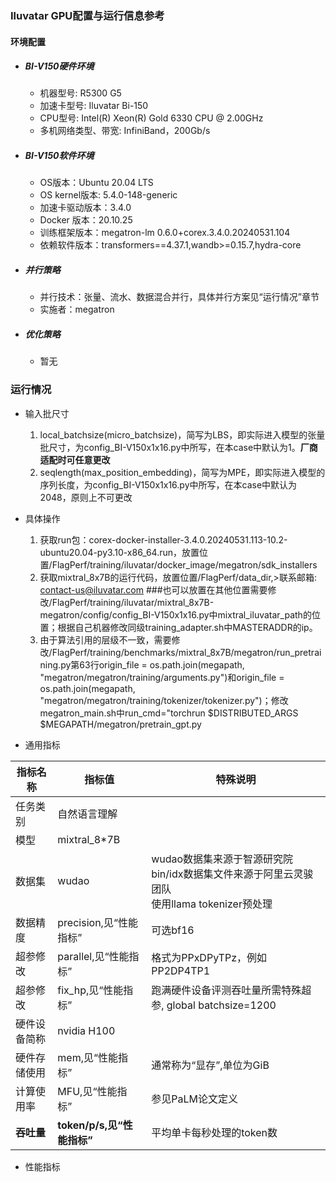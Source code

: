 ### Iluvatar GPU配置与运行信息参考
#### 环境配置
- ##### BI-V150硬件环境
    - 机器型号: R5300 G5 
    - 加速卡型号: Iluvatar Bi-150
    - CPU型号: Intel(R) Xeon(R) Gold 6330 CPU @ 2.00GHz
    - 多机网络类型、带宽: InfiniBand，200Gb/s

- ##### BI-V150软件环境
   - OS版本：Ubuntu 20.04 LTS
   - OS kernel版本: 5.4.0-148-generic   
   - 加速卡驱动版本：3.4.0
   - Docker 版本：20.10.25
   - 训练框架版本：megatron-lm 0.6.0+corex.3.4.0.20240531.104
   - 依赖软件版本：transformers==4.37.1,wandb>=0.15.7,hydra-core 


- ##### 并行策略

   - 并行技术：张量、流水、数据混合并行，具体并行方案见“运行情况”章节
   - 实施者：megatron

- ##### 优化策略

   - 暂无

### 运行情况

* 输入批尺寸
  1. local_batchsize(micro_batchsize)，简写为LBS，即实际进入模型的张量批尺寸，为config_BI-V150x1x16.py中所写，在本case中默认为1。**厂商适配时可任意更改**
  2. seqlength(max_position_embedding)，简写为MPE，即实际进入模型的序列长度，为config_BI-V150x1x16.py中所写，在本case中默认为2048，原则上不可更改
* 具体操作
  1. 获取run包：corex-docker-installer-3.4.0.20240531.113-10.2-ubuntu20.04-py3.10-x86_64.run，放置位置/FlagPerf/training/iluvatar/docker_image/megatron/sdk_installers
  2. 获取mixtral_8x7B的运行代码，放置位置/FlagPerf/data_dir,>联系邮箱: contact-us@iluvatar.com  ###也可以放置在其他位置需要修改/FlagPerf/training/iluvatar/mixtral_8x7B-megatron/config/config_BI-V150x1x16.py中mixtral_iluvatar_path的位置；根据自己机器修改同级training_adapter.sh中MASTERADDR的ip。
  3. 由于算法引用的层级不一致，需要修改/FlagPerf/training/benchmarks/mixtral_8x7B/megatron/run_pretraining.py第63行origin_file = os.path.join(megapath, "megatron/megatron/training/arguments.py")和origin_file = os.path.join(megapath, "megatron/megatron/training/tokenizer/tokenizer.py")；修改megatron_main.sh中run_cmd="torchrun $DISTRIBUTED_ARGS $MEGAPATH/megatron/pretrain_gpt.py 


* 通用指标

| 指标名称    | 指标值                   | 特殊说明                                     |
| ------- | --------------------- | ---------------------------------------- |
| 任务类别    | 自然语言理解                |                                          |
| 模型      | mixtral_8*7B             |                                          |
| 数据集     | wudao                 | wudao数据集来源于智源研究院<br>bin/idx数据集文件来源于阿里云灵骏团队<br>使用llama tokenizer预处理 |
| 数据精度    | precision,见“性能指标”     | 可选bf16                     |
| 超参修改    | parallel,见“性能指标”      | 格式为PPxDPyTPz，例如PP2DP4TP1                 |
| 超参修改    | fix_hp,见“性能指标”        | 跑满硬件设备评测吞吐量所需特殊超参, global batchsize=1200                        |
| 硬件设备简称  | nvidia H100           |                                          |
| 硬件存储使用  | mem,见“性能指标”           | 通常称为“显存”,单位为GiB                          |
| 计算使用率   | MFU,见“性能指标”           | 参见PaLM论文定义                               |
| **吞吐量** | **token/p/s,见“性能指标”** | 平均单卡每秒处理的token数                          |

* 性能指标


